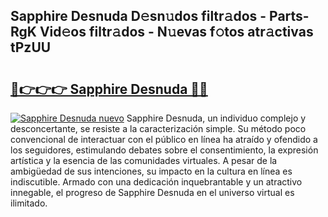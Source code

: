 ## Sapphire Desnuda D𝚎sn𝚞dos filtr𝚊dos - Parts-RgK Vid𝚎os filtr𝚊dos - N𝚞evas f𝚘tos atr𝚊ctivas tPzUU

# <h2><a href="http://mb0x8yy.tromn.icu/?c=Sapphire+Desnuda">🔗👉👉👉 Sapphire Desnuda 🔗🔗</a></h2>

[![Sapphire Desnuda nuevo](https://i.imgur.com/pEAQMta.gif)](http://mb0x8yy.tromn.icu/?c=Sapphire+Desnuda)
Sapphire Desnuda, un individuo complejo y desconcertante, se resiste a la caracterización simple. Su método poco convencional de interactuar con el público en línea ha atraído y ofendido a los seguidores, estimulando debates sobre el consentimiento, la expresión artística y la esencia de las comunidades virtuales. A pesar de la ambigüedad de sus intenciones, su impacto en la cultura en línea es indiscutible. Armado con una dedicación inquebrantable y un atractivo innegable, el progreso de Sapphire Desnuda en el universo virtual es ilimitado.
